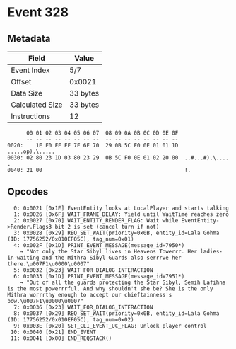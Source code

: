 # Event 328

## Metadata

| Field           | Value    |
|-----------------|----------|
| Event Index     | 5/7      |
| Offset          | 0x0021   |
| Data Size       | 33 bytes |
| Calculated Size | 33 bytes |
| Instructions    | 12       |

```
      00 01 02 03 04 05 06 07  08 09 0A 0B 0C 0D 0E 0F
      -- -- -- -- -- -- -- --  -- -- -- -- -- -- -- --
0020:    1E F0 FF FF 7F 6F 70  29 0B 5C F0 0E 01 01 1D   .....op).\.....
0030: 02 80 23 1D 03 80 23 29  0B 5C F0 0E 01 02 20 00  ..#...#).\.... .
0040: 21 00                                             !.              
```

## Opcodes

```
  0: 0x0021 [0x1E] EventEntity looks at LocalPlayer and starts talking
  1: 0x0026 [0x6F] WAIT_FRAME_DELAY: Yield until WaitTime reaches zero
  2: 0x0027 [0x70] WAIT_ENTITY_RENDER_FLAG: Wait while EventEntity->Render.Flags3 bit 2 is set (cancel turn if not)
  3: 0x0028 [0x29] REQ_SET_WAIT(priority=0x0B, entity_id=Lala Gohma (ID: 17756252/0x010EF05C), tag_num=0x01)
  4: 0x002F [0x1D] PRINT_EVENT_MESSAGE(message_id=7950*)
    → "Not only the Star Sibyl lives in Heavens Towerrr. Her ladies-in-waiting and the Mithra Sibyl Guards also serrrve her there.\u007F1\u0000\u0007"
  5: 0x0032 [0x23] WAIT_FOR_DIALOG_INTERACTION
  6: 0x0033 [0x1D] PRINT_EVENT_MESSAGE(message_id=7951*)
    → "Out of all the guards protecting the Star Sibyl, Semih Lafihna is the most powerrrful. And why shouldn't she be? She is the only Mithra worrrthy enough to accept our chieftainness's bow.\u007F1\u0000\u0007"
  7: 0x0036 [0x23] WAIT_FOR_DIALOG_INTERACTION
  8: 0x0037 [0x29] REQ_SET_WAIT(priority=0x0B, entity_id=Lala Gohma (ID: 17756252/0x010EF05C), tag_num=0x02)
  9: 0x003E [0x20] SET_CLI_EVENT_UC_FLAG: Unlock player control
 10: 0x0040 [0x21] END_EVENT
 11: 0x0041 [0x00] END_REQSTACK()
```
